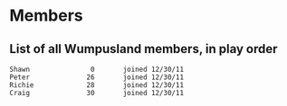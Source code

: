 Members
=======

List of all Wumpusland members, in play order
--------------------------------------------

    Shawn               0       joined 12/30/11
    Peter              26       joined 12/30/11
    Richie             28       joined 12/30/11
    Craig              30       joined 12/30/11
